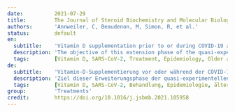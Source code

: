 ```yaml
---
date:          2021-07-29
title:         The Journal of Steroid Biochemistry and Molecular Biology
authors:       'Annweiler, C, Beaudenon, M, Simon, R, et al.'
status:        default
en:
  subtitle:    'Vitamin D supplementation prior to or during COVID-19 associated with better 3-month survival in geriatric patients: Extension phase of the GERIA-COVID study'
  description: 'The objective of this extension phase of the quasi-experimental GERIA−COVID study was to determine whether vitamin D3 supplementation taken prior to or during COVID-19 was associated with better 3-month survival in geriatric patients hospitalized for COVID-19. Intervention group was defined as all participants supplemented with vitamin D3 prior to or during COVID-19 (n = 67). Supplements were either bolus vitamin D3 (ie, 50,000 IU per month, or 80,000 IU or 100,000 IU or 200,000 IU every 2–3 months), or daily supplementation with 800 IU. Comparator group involved those without vitamin D supplements (n = 28). Outcome was 3-month mortality. Covariables were age, sex, functional abilities, history of malignancies, cardiomyopathy, undernutrition, number of acute health issues, antibiotics use, systemic corticosteroids use, and 25(OH)D concentration. 76.1 % (n = 51) of participants survived at 3 months in Intervention group, compared to only 53.6 % (n = 15) in Comparator group. The fully-adjusted hazard ratio for 3-month mortality was HR = 0.23 in Intervention group compared to Comparator group. Intervention group had also longer survival time. Vitamin D3 supplementation was associated with better 3-month survival in older COVID-19 patients.'
  tags:        [Vitamin D, SARS-CoV-2, Treatment, Epidemiology, Older adults]
de:
  subtitle:    'Vitamin-D-Supplementierung vor oder während der COVID-19-Studie geht mit einer besseren 3-Monats-Überlebensrate bei geriatrischen Patienten einher: Verlängerungsphase der GERIA-COVID-Studie'
  description: 'Ziel dieser Erweiterungsphase der quasi-experimentellen GERIA-COVID-Studie war, festzustellen, ob eine Vitamin-D3-Supplementierung vor oder während der COVID-19-Studie mit einer besseren 3-Monats-Überlebensrate bei geriatrischen Patienten, die wegen COVID-19 stationär behandelt wurden, verbunden ist. Als Interventionsgruppe wurden alle Teilnehmer definiert, die vor oder während COVID-19 eine Vitamin-D3-Supplementierung erhielten (n = 67). Bei der Supplementierung handelte es sich entweder um eine Bolusgabe von Vitamin D3 (d. h. 50.000 IE pro Monat oder 80.000 IE oder 100.000 IE oder 200.000 IE alle 2-3 Monate) oder um eine tägliche Supplementierung mit 800 IE. Die Vergleichsgruppe bestand aus Personen, die keine Vitamin-D-Supplemente erhielten (n = 28). Das Ergebnis war die 3-Monats-Mortalität. Kovariablen waren Alter, Geschlecht, funktionelle Fähigkeiten, Vorgeschichte von Malignomen, Kardiomyopathie, Unterernährung, Anzahl der akuten Gesundheitsprobleme, Antibiotikaeinsatz, systemischer Kortikosteroideinsatz und 25(OH)D-Konzentration. 76,1 % (n = 51) der Teilnehmer in der Interventionsgruppe überlebten nach 3 Monaten, verglichen mit nur 53,6 % (n = 15) in der Vergleichsgruppe. Die vollständig bereinigte Hazard Ratio für die 3-Monats-Mortalität betrug HR = 0,23 in der Interventionsgruppe im Vergleich zur Vergleichsgruppe. Die Interventionsgruppe hatte auch eine längere Überlebenszeit. Die Vitamin-D3-Supplementierung war bei älteren COVID-19-Patienten mit einem besseren 3-Monats-Überleben verbunden.' 
  tags:        [Vitamin D, SARS-CoV-2, Behandlung, Epidemiologie, ältere Erwachsene]
group:         'Treatments'
credit:        https://doi.org/10.1016/j.jsbmb.2021.105958
---
```

